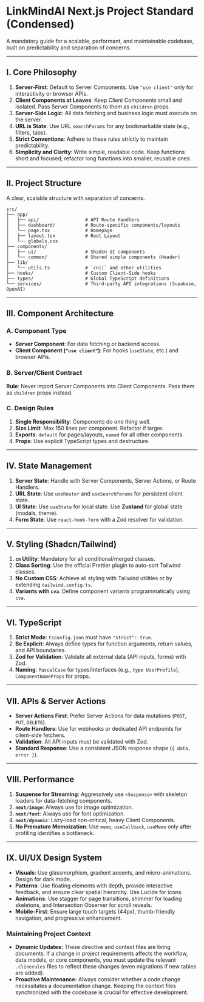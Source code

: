# LinkMindAI Next.js Project Standard (Condensed)

A mandatory guide for a scalable, performant, and maintainable codebase, built on predictability and separation of concerns.

---

## Ⅰ. Core Philosophy

1.  **Server-First**: Default to Server Components. Use `"use client"` only for interactivity or browser APIs.
2.  **Client Components at Leaves**: Keep Client Components small and isolated. Pass Server Components to them as `children` props.
3.  **Server-Side Logic**: All data fetching and business logic must execute on the server.
4.  **URL is State**: Use URL `searchParams` for any bookmarkable state (e.g., filters, tabs).
5.  **Strict Conventions**: Adhere to these rules strictly to maintain predictability.
6.  **Simplicity and Clarity**: Write simple, readable code. Keep functions short and focused; refactor long functions into smaller, reusable ones.

---

## Ⅱ. Project Structure

A clear, scalable structure with separation of concerns.

```
src/
├── app/
│   ├── api/                 # API Route Handlers
│   ├── dashboard/           # Route-specific components/layouts
│   └── page.tsx             # Homepage
│   ├── layout.tsx           # Root Layout
│   └── globals.css
├── components/
│   ├── ui/                  # Shadcn UI components
│   └── common/              # Shared simple components (Header)
├── lib/
│   └── utils.ts             # `cn()` and other utilities
├── hooks/                   # Custom Client-Side hooks
├── types/                   # Global TypeScript definitions
└── services/                # Third-party API integrations (Supabase, OpenAI)
```

---

## Ⅲ. Component Architecture

### A. Component Type
- **Server Component**: For data fetching or backend access.
- **Client Component (`"use client"`)**: For hooks (`useState`, etc.) and browser APIs.

### B. Server/Client Contract
**Rule**: Never import Server Components into Client Components. Pass them as `children` props instead.


### C. Design Rules
1.  **Single Responsibility**: Components do one thing well.
3.  **Size Limit**: Max 150 lines per component. Refactor if larger.
4.  **Exports**: `default` for pages/layouts, `named` for all other components.
5.  **Props**: Use explicit TypeScript types and destructure.

---

## Ⅳ. State Management
1.  **Server State**: Handle with Server Components, Server Actions, or Route Handlers.
2.  **URL State**: Use `useRouter` and `useSearchParams` for persistent client state.
3.  **UI State**: Use `useState` for local state. Use **Zustand** for global state (modals, theme).
4.  **Form State**: Use `react-hook-form` with a Zod resolver for validation.

---

## Ⅴ. Styling (Shadcn/Tailwind)
1.  **`cn` Utility**: Mandatory for all conditional/merged classes.
2.  **Class Sorting**: Use the official Prettier plugin to auto-sort Tailwind classes.
3.  **No Custom CSS**: Achieve all styling with Tailwind utilities or by extending `tailwind.config.ts`.
4.  **Variants with `cva`**: Define component variants programmatically using `cva`.

---

## Ⅵ. TypeScript
1.  **Strict Mode**: `tsconfig.json` must have `"strict": true`.
2.  **Be Explicit**: Always define types for function arguments, return values, and API boundaries.
3.  **Zod for Validation**: Validate all external data (API inputs, forms) with Zod.
4.  **Naming**: `PascalCase` for types/interfaces (e.g., `type UserProfile`), `ComponentNameProps` for props.

---

## Ⅶ. APIs & Server Actions
- **Server Actions First**: Prefer Server Actions for data mutations (`POST`, `PUT`, `DELETE`).
- **Route Handlers**: Use for webhooks or dedicated API endpoints for client-side fetchers.
- **Validation**: All API inputs must be validated with Zod.
- **Standard Response**: Use a consistent JSON response shape (`{ data, error }`).

---

## Ⅷ. Performance
1.  **Suspense for Streaming**: Aggressively use `<Suspense>` with skeleton loaders for data-fetching components.
2.  **`next/image`**: Always use for image optimization.
3.  **`next/font`**: Always use for font optimization.
4.  **`next/dynamic`**: Lazy-load non-critical, heavy Client Components.
5.  **No Premature Memoization**: Use `memo`, `useCallback`, `useMemo` only after profiling identifies a bottleneck.

---

## Ⅸ. UI/UX Design System
- **Visuals**: Use glassmorphism, gradient accents, and micro-animations. Design for dark mode.
- **Patterns**: Use floating elements with depth, provide interactive feedback, and ensure clear spatial hierarchy. Use Lucide for icons.
- **Animations**: Use stagger for page transitions, shimmer for loading skeletons, and Intersection Observer for scroll reveals.
- **Mobile-First**: Ensure large touch targets (44px), thumb-friendly navigation, and progressive enhancement.

### **Maintaining Project Context**
*   **Dynamic Updates:** These directive and context files are living documents. If a change in project requirements affects the workflow, data models, or core components, you must update the relevant `.clinerules` files to reflect these changes (even migrations if new tables are added).
*   **Proactive Maintenance:** Always consider whether a code change necessitates a documentation change. Keeping the context files synchronized with the codebase is crucial for effective development.
